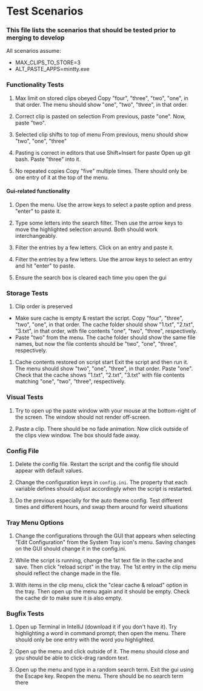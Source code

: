# Test Scenarios
### This file lists the scenarios that should be tested prior to merging to develop

All scenarios assume:
- MAX_CLIPS_TO_STORE=3
- ALT_PASTE_APPS=mintty.exe

### Functionality Tests
1. Max limit on stored clips obeyed
Copy "four", "three", "two", "one", in that order. The menu should show "one", "two", "three", in that order.

1. Correct clip is pasted on selection
From previous, paste "one". Now, paste "two".

1. Selected clip shifts to top of menu
From previous, menu should show "two", "one", "three"

1. Pasting is correct in editors that use Shift+Insert for paste
Open up git bash. Paste "three" into it.

1. No repeated copies
Copy "five" multiple times. There should only be one entry of it at the top of the menu.

#### Gui-related functionality

1. Open the menu. Use the arrow keys to select a paste option and press "enter" to paste it.

1. Type some letters into the search filter. Then use the arrow keys to move the highlighted selection around. Both should work interchangeably. 

1. Filter the entries by a few letters. Click on an entry and paste it.

1. Filter the entries by a few letters. Use the arrow keys to select an entry and hit "enter" to paste.

1. Ensure the search box is cleared each time you open the gui

### Storage Tests
1. Clip order is preserved
 * Make sure cache is empty & restart the script. Copy "four", "three", "two", "one", in that order. The cache folder should show "1.txt", "2.txt", "3.txt", in that order, with file contents "one", "two", "three", respectively.
 * Paste "two" from the menu. The cache folder should show the same file names, but now the file contents should be "two", "one", "three", respectively.
 
1. Cache contents restored on script start
Exit the script and then run it. The menu should show "two", "one", "three", in that order. Paste "one". Check that the cache shows "1.txt", "2.txt", "3.txt" with file contents matching "one", "two", "three", respectively.

### Visual Tests
1. Try to open up the paste window with your mouse at the bottom-right of the screen. The window should not render off-screen.

1. Paste a clip. There should be no fade animation. Now click outside of the clips view window. The box should fade away.

### Config File
1. Delete the config file. Restart the script and the config file should appear with default values.

1. Change the configuration keys in `config.ini`. The property that each variable defines should adjust accordingly when the script is restarted.

1. Do the previous especially for the auto theme config. Test different times and different hours, and swap them around for weird situations

### Tray Menu Options
1. Change the configurations through the GUI that appears when selecting "Edit Configuration" from the System Tray icon's menu. Saving changes on the GUI should change it in the config.ini.

1. While the script is running, change the 1st text file in the cache and save. Then click "reload script" in the tray. The 1st entry in the clip menu should reflect the change made in the file.

1. With items in the clip menu, click the "clear cache & reload" option in the tray. Then open up the menu again and it should be empty. Check the cache dir to make sure it is also empty.

### Bugfix Tests
1. Open up Terminal in IntelliJ (download it if you don't have it). Try highlighting a word in command prompt; then open the menu. There should only be one entry with the word you highlighted.

1. Open up the menu and click outside of it. The menu should close and you should be able to click-drag random text.

1. Open up the menu and type in a random search term. Exit the gui using the Escape key. Reopen the menu. There should be no search term there